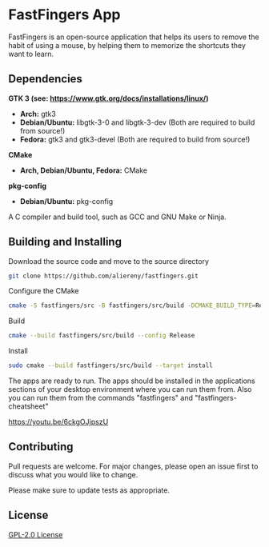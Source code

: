 # FastFingers App

FastFingers is an open-source application that helps its users to remove the habit of using a mouse, by helping them to memorize the shortcuts they want to learn.

## Dependencies
**GTK 3 (see: https://www.gtk.org/docs/installations/linux/)**   
  * **Arch:** gtk3
  * **Debian/Ubuntu:** libgtk-3-0 and libgtk-3-dev (Both are required to build from source!)
  * **Fedora:** gtk3 and gtk3-devel (Both are required to build from source!)

**CMake**   
  * **Arch, Debian/Ubuntu, Fedora:** CMake

**pkg-config**
  * **Debian/Ubuntu:** pkg-config

A C compiler and build tool, such as GCC and GNU Make or Ninja.

## Building and Installing

Download the source code and move to the source directory

```bash
git clone https://github.com/aliereny/fastfingers.git
```
Configure the CMake

```bash
cmake -S fastfingers/src -B fastfingers/src/build -DCMAKE_BUILD_TYPE=Release
```

Build

```bash
cmake --build fastfingers/src/build --config Release
```

Install

```bash
sudo cmake --build fastfingers/src/build --target install
```

The apps are ready to run. The apps should be installed in the applications sections of your desktop environment where you can run them from. Also you can run them from the commands "fastfingers" and "fastfingers-cheatsheet"

https://youtu.be/6ckgOJjpszU

## Contributing
Pull requests are welcome. For major changes, please open an issue first to discuss what you would like to change.

Please make sure to update tests as appropriate.

## License
[GPL-2.0 License](https://github.com/CCExtractor/fastfingers/blob/main/LICENSE)
